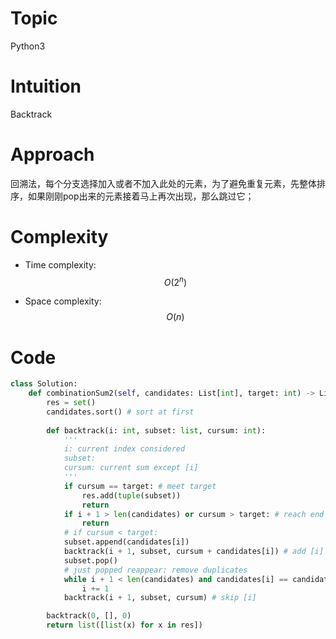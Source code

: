 # Topic
Python3

# Intuition
Backtrack

# Approach
回溯法，每个分支选择加入或者不加入此处的元素，为了避免重复元素，先整体排序，如果刚刚pop出来的元素接着马上再次出现，那么跳过它；

# Complexity
- Time complexity:
$$O(2^n)$$

- Space complexity:
$$O(n)$$

# Code
```python
class Solution:
    def combinationSum2(self, candidates: List[int], target: int) -> List[List[int]]:
        res = set()
        candidates.sort() # sort at first
        
        def backtrack(i: int, subset: list, cursum: int):
            '''
            i: current index considered
            subset: 
            cursum: current sum except [i]
            '''
            if cursum == target: # meet target
                res.add(tuple(subset))
                return
            if i + 1 > len(candidates) or cursum > target: # reach end
                return
            # if cursum < target:
            subset.append(candidates[i])
            backtrack(i + 1, subset, cursum + candidates[i]) # add [i]
            subset.pop()
            # just popped reappear: remove duplicates
            while i + 1 < len(candidates) and candidates[i] == candidates[i + 1]:
                i += 1
            backtrack(i + 1, subset, cursum) # skip [i]

        backtrack(0, [], 0)
        return list([list(x) for x in res])

```